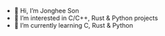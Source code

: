 - 👋 Hi, I’m Jonghee Son
- 👀 I’m interested in C/C++, Rust & Python projects
- 🌱 I’m currently learning C, Rust & Python
<!---
- 💞️ I’m looking to collaborate on ...
- 📫 How to reach me ...
--->
<!---
jonghee-son/jonghee-son is a ✨ special ✨ repository because its `README.md` (this file) appears on your GitHub profile.
You can click the Preview link to take a look at your changes.
--->
